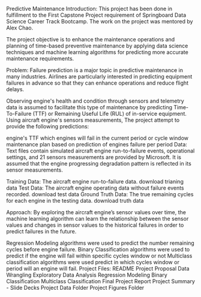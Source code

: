 Predictive Maintenance
Introduction:
This project has been done in fulfillment to the First Capstone Project requirement of Springboard Data Science Career Track Bootcamp. The work on the project was mentored by Alex Chao.

The project objective is to enhance the maintenance operations and planning of time-based preventive maintenance by applying data science techniques and machine learning algorithms for predicting more accurate maintenance requirements.

Problem:
Failure prediction is a major topic in predictive maintenance in many industries. Airlines are particularly interested in predicting equipment failures in advance so that they can enhance operations and reduce flight delays.

Observing engine's health and condition through sensors and telemetry data is assumed to facilitate this type of maintenance by predicting Time-To-Failure (TTF) or Remaining Useful Life (RUL) of in-service equipment. Using aircraft engine's sensors measurements, The project attempt to provide the following predictions:

engine's TTF
which engines will fail in the current period or cycle window
maintenance plan based on prediction of engines failure per period
Data:
Text files contain simulated aircraft engine run-to-failure events, operational settings, and 21 sensors measurements are provided by Microsoft. It is assumed that the engine progressing degradation pattern is reflected in its sensor measurements.

Training Data: The aircraft engine run-to-failure data. download trianing data
Test Data: The aircraft engine operating data without failure events recorded. download test data
Ground Truth Data: The true remaining cycles for each engine in the testing data. download truth data

Approach:
By exploring the aircraft engine’s sensor values over time, the machine learning algorithm can learn the relationship between the sensor values and changes in sensor values to the historical failures in order to predict failures in the future.

Regression Modeling algorithms were used to predict the number remaining cycles before engine failure.
Binary Classification algorithms were used to predict if the engine will fail within specific cycles window or not
Multiclass classification algorithms were used predict in which cycles window or period will an engine will fail.
Project Files:
README
Project Proposal
Data Wrangling
Exploratory Data Analysis
Regression Modeling
Binary Classification
Multiclass Classification
Final Project Report
Project Summary - Slide Decks
Project Data Folder
Project Figures Folder
